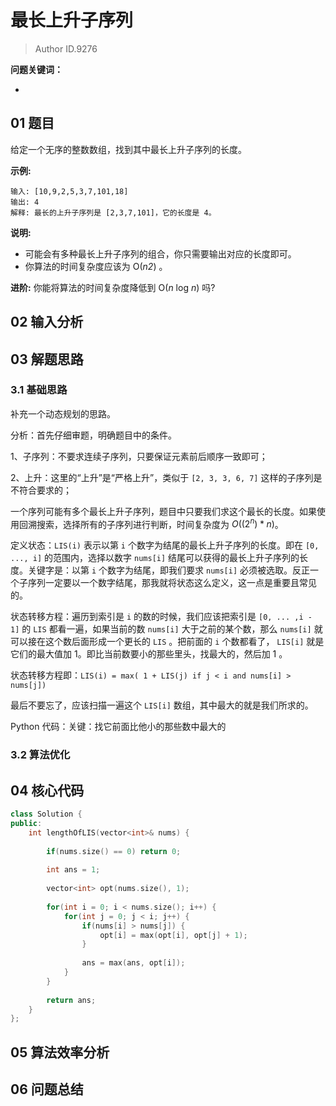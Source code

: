 # 最长上升子序列
> Author ID.9276 

**问题关键词：**

- 

## 01 题目

给定一个无序的整数数组，找到其中最长上升子序列的长度。

**示例:**

```
输入: [10,9,2,5,3,7,101,18]
输出: 4 
解释: 最长的上升子序列是 [2,3,7,101]，它的长度是 4。
```

**说明:**

- 可能会有多种最长上升子序列的组合，你只需要输出对应的长度即可。
- 你算法的时间复杂度应该为 O(*n2*) 。

**进阶:** 你能将算法的时间复杂度降低到 O(*n* log *n*) 吗?

## 02 输入分析



## 03 解题思路

### 3.1 基础思路

补充一个动态规划的思路。

分析：首先仔细审题，明确题目中的条件。

1、子序列：不要求连续子序列，只要保证元素前后顺序一致即可；

2、上升：这里的“上升”是“严格上升”，类似于 `[2, 3, 3, 6, 7]` 这样的子序列是不符合要求的；

一个序列可能有多个最长上升子序列，题目中只要我们求这个最长的长度。如果使用回溯搜索，选择所有的子序列进行判断，时间复杂度为 $O( (2^n) * n )$。

定义状态：`LIS(i)` 表示以第 `i` 个数字为结尾的最长上升子序列的长度。即在 `[0, ..., i]` 的范围内，选择以数字 `nums[i]` 结尾可以获得的最长上升子序列的长度。关键字是：以第 `i` 个数字为结尾，即我们要求 `nums[i]` 必须被选取。反正一个子序列一定要以一个数字结尾，那我就将状态这么定义，这一点是重要且常见的。

状态转移方程：遍历到索引是 `i` 的数的时候，我们应该把索引是 `[0, ... ,i - 1]` 的 `LIS` 都看一遍，如果当前的数 `nums[i]` 大于之前的某个数，那么 `nums[i]` 就可以接在这个数后面形成一个更长的 `LIS` 。把前面的 `i` 个数都看了， `LIS[i]` 就是它们的最大值加 $1$。即比当前数要小的那些里头，找最大的，然后加 $1$ 。

状态转移方程即：`LIS(i) = max( 1 + LIS(j) if j < i and nums[i] > nums[j])`

最后不要忘了，应该扫描一遍这个 `LIS[i]` 数组，其中最大的就是我们所求的。

Python 代码：关键：找它前面比他小的那些数中最大的

### 3.2 算法优化



## 04 核心代码

```c++
class Solution {
public:
    int lengthOfLIS(vector<int>& nums) {
        
        if(nums.size() == 0) return 0;
        
        int ans = 1;
        
        vector<int> opt(nums.size(), 1);
        
        for(int i = 0; i < nums.size(); i++) {
            for(int j = 0; j < i; j++) {
                if(nums[i] > nums[j]) {
                    opt[i] = max(opt[i], opt[j] + 1);
                }
                
                ans = max(ans, opt[i]);
            }
        }
        
        return ans;
    }
};
```



## 05 算法效率分析



## 06 问题总结


